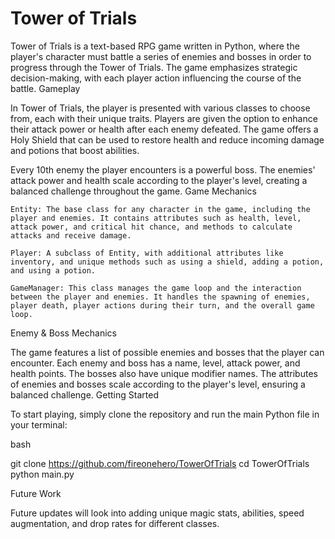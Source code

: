 # Tower of Trials

Tower of Trials is a text-based RPG game written in Python, where the player's character must battle a series of enemies and bosses in order to progress through the Tower of Trials. The game emphasizes strategic decision-making, with each player action influencing the course of the battle.
Gameplay

In Tower of Trials, the player is presented with various classes to choose from, each with their unique traits. Players are given the option to enhance their attack power or health after each enemy defeated. The game offers a Holy Shield that can be used to restore health and reduce incoming damage and potions that boost abilities.

Every 10th enemy the player encounters is a powerful boss. The enemies' attack power and health scale according to the player's level, creating a balanced challenge throughout the game.
Game Mechanics

    Entity: The base class for any character in the game, including the player and enemies. It contains attributes such as health, level, attack power, and critical hit chance, and methods to calculate attacks and receive damage.

    Player: A subclass of Entity, with additional attributes like inventory, and unique methods such as using a shield, adding a potion, and using a potion.

    GameManager: This class manages the game loop and the interaction between the player and enemies. It handles the spawning of enemies, player death, player actions during their turn, and the overall game loop.

Enemy & Boss Mechanics

The game features a list of possible enemies and bosses that the player can encounter. Each enemy and boss has a name, level, attack power, and health points. The bosses also have unique modifier names. The attributes of enemies and bosses scale according to the player's level, ensuring a balanced challenge.
Getting Started

To start playing, simply clone the repository and run the main Python file in your terminal:

bash

git clone https://github.com/fireonehero/TowerOfTrials
cd TowerOfTrials
python main.py

Future Work

Future updates will look into adding unique magic stats, abilities, speed augmentation, and drop rates for different classes.
